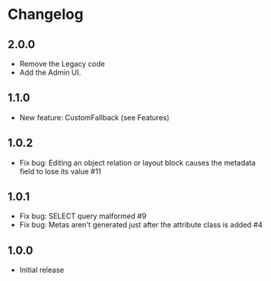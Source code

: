 # <i class="fa fa-3x fa-file"></i><br />Changelog

## 2.0.0

* Remove the Legacy code
* Add the Admin UI.

## 1.1.0

* New feature: CustomFallback (see Features)


## 1.0.2

* Fix bug: Editing an object relation or layout block causes the metadata field to lose its value #11

## 1.0.1

* Fix bug: SELECT query malformed #9
* Fix bug: Metas aren't generated just after the attribute class is added #4

## 1.0.0

* Initial release
